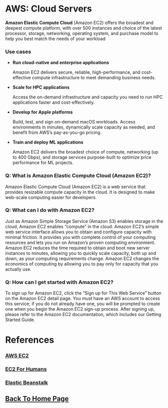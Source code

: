 # AWS: Cloud Servers 

**Amazon Elastic Compute Cloud** (Amazon EC2) offers the broadest and deepest compute platform, with over 500 instances and choice of the latest processor, storage, networking, operating system, and purchase model to help you best match the needs of your workload

### **Use cases**

- **Run cloud-native and enterprise applications** 

    Amazon EC2 delivers secure, reliable, high-performance, and cost-effective compute infrastructure to meet demanding business needs.

- **Scale for HPC applications**

    Access the on-demand infrastructure and capacity you need to run HPC applications faster and cost-effectively.

- **Develop for Apple platforms**

    Build, test, and sign on-demand macOS workloads. Access environments in minutes, dynamically scale capacity as needed, and benefit from AWS’s pay-as-you-go pricing.

- **Train and deploy ML applications**

    Amazon EC2 delivers the broadest choice of compute, networking (up to 400 Gbps), and storage services purpose-built to optimize price performance for ML projects.

### **Q: What is Amazon Elastic Compute Cloud (Amazon EC2)?**

Amazon Elastic Compute Cloud (Amazon EC2) is a web service that provides resizable compute capacity in the cloud. It is designed to make web-scale computing easier for developers.

### **Q: What can I do with Amazon EC2?**

Just as Amazon Simple Storage Service (Amazon S3) enables storage in the cloud, Amazon EC2 enables “compute” in the cloud. Amazon EC2’s simple web service interface allows you to obtain and configure capacity with minimal friction. It provides you with complete control of your computing resources and lets you run on Amazon’s proven computing environment. Amazon EC2 reduces the time required to obtain and boot new server instances to minutes, allowing you to quickly scale capacity, both up and down, as your computing requirements change. Amazon EC2 changes the economics of computing by allowing you to pay only for capacity that you actually use.

### **Q: How can I get started with Amazon EC2?**

To sign up for Amazon EC2, click the “Sign up for This Web Service” button on the Amazon EC2 detail page. You must have an AWS account to access this service; if you do not already have one, you will be prompted to create one when you begin the Amazon EC2 sign-up process. After signing up, please refer to the Amazon EC2 documentation, which includes our Getting Started Guide.



# References

### [AWS EC2](https://aws.amazon.com/ec2/)

### [EC2 For Humans](https://www.youtube.com/watch?v=lZMkgOMYYIg)

### [Elastic Beanstalk](https://www.youtube.com/watch?v=SrwxAScdyT0)

## [Back To Home Page](../../README.md)
